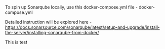 To spin up Sonarqube locally, use this docker-compose.yml file - docker-compose.yml

Detailed instruction will be explored here - https://docs.sonarsource.com/sonarqube/latest/setup-and-upgrade/install-the-server/installing-sonarqube-from-docker/

This is test